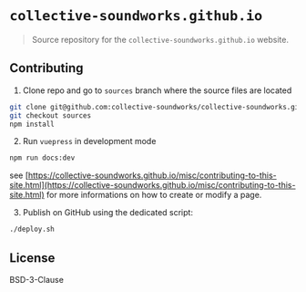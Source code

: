 # `collective-soundworks.github.io`

> Source repository for the `collective-soundworks.github.io` website.

## Contributing

1. Clone repo and go to `sources` branch where the source files are located

```sh
git clone git@github.com:collective-soundworks/collective-soundworks.github.io.git
git checkout sources
npm install
```

2. Run `vuepress` in development mode

```sh
npm run docs:dev
```

see [https://collective-soundworks.github.io/misc/contributing-to-this-site.html](https://collective-soundworks.github.io/misc/contributing-to-this-site.html) for more informations on how to create or modify a page.

3. Publish on GitHub using the dedicated script:

```sh
./deploy.sh
```

## License

BSD-3-Clause
